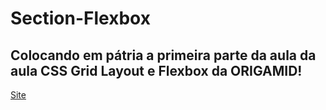 # Section-Flexbox 
## Colocando em pátria a primeira parte da aula da aula CSS Grid Layout e Flexbox da ORIGAMID!

[Site](https://rainbow-kitten-24fae2.netlify.app/) 

